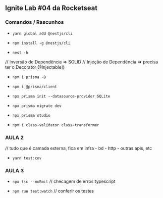 ## Ignite Lab #04 da Rocketseat

### Comandos / Rascunhos

- `yarn global add @nestjs/cli`
- `npm install -g @nestjs/cli`

- `nest -h`

// Inversão de Dependência => SOLID
// Injeção de Dependência => precisa ter o Decorator @Injectable()

- `npm i prisma -D`
- `npm i @prisma/client`
- `npx prisma init --datasource-provider SQLite`
- `npx prisma migrate dev`
- `npx prisma studio`

- `npm i class-validator class-transformer`

### AULA 2

// tudo que é camada externa, fica em infra - bd - http - outras apis, etc

- `yarn test:cov`

### AULA 3

- `npx tsc --noEmit` // checagem de erros typescript

- `npm run test:watch` // conferir os testes